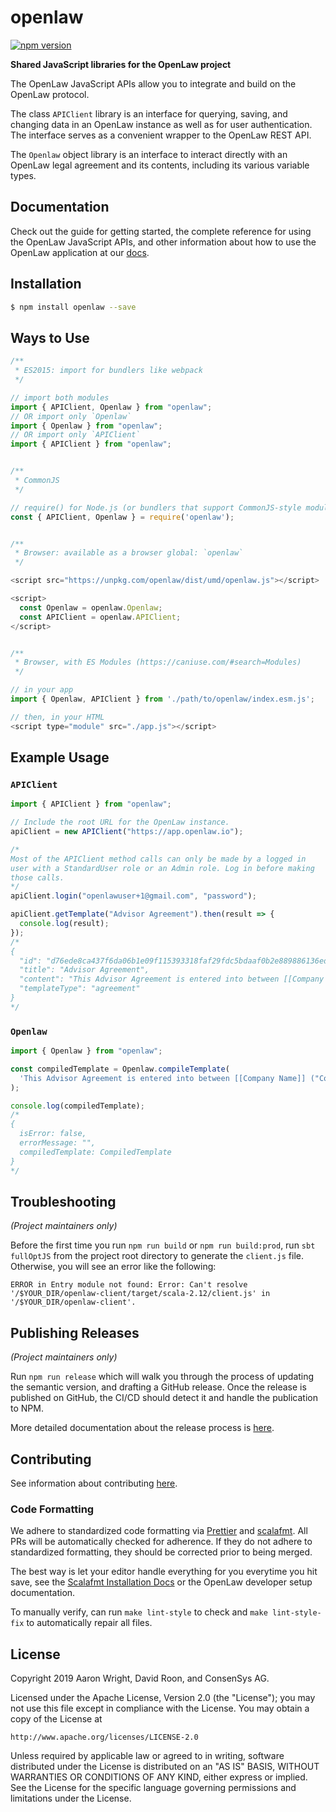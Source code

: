 # openlaw

[![npm version](https://badge.fury.io/js/openlaw.svg)](https://badge.fury.io/js/openlaw)

**Shared JavaScript libraries for the OpenLaw project**

The OpenLaw JavaScript APIs allow you to integrate and build on the OpenLaw protocol.

The class `APIClient` library is an interface for querying, saving, and changing data in an OpenLaw instance as well as for user authentication. The interface serves as a convenient wrapper to the OpenLaw REST API.

The `Openlaw` object library is an interface to interact directly with an OpenLaw legal agreement and its contents, including its various variable types.

## Documentation

Check out the guide for getting started, the complete reference for using the OpenLaw JavaScript APIs, and other information about how to use the OpenLaw application at our [docs](https://docs.openlaw.io/).

## Installation

```sh
$ npm install openlaw --save
```

## Ways to Use

```js
/**
 * ES2015: import for bundlers like webpack
 */

// import both modules
import { APIClient, Openlaw } from "openlaw";
// OR import only `Openlaw`
import { Openlaw } from "openlaw";
// OR import only `APIClient`
import { APIClient } from "openlaw";


/**
 * CommonJS
 */

// require() for Node.js (or bundlers that support CommonJS-style modules)
const { APIClient, Openlaw } = require('openlaw');


/**
 * Browser: available as a browser global: `openlaw`
 */

<script src="https://unpkg.com/openlaw/dist/umd/openlaw.js"></script>

<script>
  const Openlaw = openlaw.Openlaw;
  const APIClient = openlaw.APIClient;
</script>


/**
 * Browser, with ES Modules (https://caniuse.com/#search=Modules)
 */

// in your app
import { Openlaw, APIClient } from './path/to/openlaw/index.esm.js';

// then, in your HTML
<script type="module" src="./app.js"></script>
```

## Example Usage

### `APIClient`

```js
import { APIClient } from "openlaw";

// Include the root URL for the OpenLaw instance.
apiClient = new APIClient("https://app.openlaw.io");

/*
Most of the APIClient method calls can only be made by a logged in
user with a StandardUser role or an Admin role. Log in before making
those calls.
*/
apiClient.login("openlawuser+1@gmail.com", "password");

apiClient.getTemplate("Advisor Agreement").then(result => {
  console.log(result);
});
/*
{
  "id": "d76ede8ca437f6da06b1e09f115393318faf29fdc5bdaaf0b2e889886136edf4",
  "title": "Advisor Agreement",
  "content": "This Advisor Agreement is entered into between [[Company Name: Text]] (\"Corporation\") and [[Advisor Name]] (\"Advisor\") as of [[Effective Date: Date]] (\"Effective Date\"). Company and Advisor agree as follows:  \n\n^ **Services**. Advisor agrees to consult with and advise Company from time to time, at Company's request (the \"Services\"). {{No Services \"Do you want to limit the advisor's services?\"  While this Agreement is is effect, Advisor will not provide services to any company active in the field of [[Noncompete Field \"What field should the advisor not participate in?\"]].}}\n\n...**COMPANY:**\n[[Company Signatory Email: Identity]]\n\n___________________\nName:  [[Company Signatory]]\nAddress:  [[Company Address: Address]]\n\n\n**ADVISOR:**\n[[Advisor Email: Identity]]\n\n___________________\nName [[Advisor Name]]      \nAddress: [[Advisor Address: Address]]\n",
  "templateType": "agreement"
}
*/
```

### `Openlaw`

```js
import { Openlaw } from "openlaw";

const compiledTemplate = Openlaw.compileTemplate(
  'This Advisor Agreement is entered into between [[Company Name]] ("Corporation") and [[Advisor Name]] ("Advisor") as of [[Effective Date: Date]] ("Effective Date"). Company and Advisor agree as follows: \n\n^**Services**. Advisor agrees to consult with and advise Company from time to time, at Company\'s request (the "Services").'
);

console.log(compiledTemplate);
/*
{
  isError: false,
  errorMessage: "",
  compiledTemplate: CompiledTemplate
}
*/
```

## Troubleshooting

_(Project maintainers only)_

Before the first time you run `npm run build` or `npm run build:prod`, run `sbt fullOptJS` from the project root directory to generate the `client.js` file. Otherwise, you will see an error like the following:

```
ERROR in Entry module not found: Error: Can't resolve '/$YOUR_DIR/openlaw-client/target/scala-2.12/client.js' in '/$YOUR_DIR/openlaw-client'.
```

## Publishing Releases

_(Project maintainers only)_

Run `npm run release` which will walk you through the process of updating the
semantic version, and drafting a GitHub release. Once the release is published
on GitHub, the CI/CD should detect it and handle the publication to NPM.

More detailed documentation about the release process is [here](docs/ReleaseProcess.md).

## Contributing

See information about contributing [here](docs/CONTRIBUTING.md).

### Code Formatting

We adhere to standardized code formatting via [Prettier](https://prettier.io)
and [scalafmt](https://scalameta.org/scalafmt/). All PRs will be automatically
checked for adherence. If they do not adhere to standardized formatting, they
should be corrected prior to being merged.

The best way is let your editor handle everything for you everytime you hit
save, see the [Scalafmt Installation
Docs](https://scalameta.org/scalafmt/docs/installation.html) or the OpenLaw
developer setup documentation.

To manually verify, can run `make lint-style` to check and `make lint-style-fix`
to automatically repair all files.


## License

Copyright 2019 Aaron Wright, David Roon, and ConsenSys AG.

Licensed under the Apache License, Version 2.0 (the "License");
you may not use this file except in compliance with the License.
You may obtain a copy of the License at

    http://www.apache.org/licenses/LICENSE-2.0

Unless required by applicable law or agreed to in writing, software
distributed under the License is distributed on an "AS IS" BASIS,
WITHOUT WARRANTIES OR CONDITIONS OF ANY KIND, either express or implied.
See the License for the specific language governing permissions and
limitations under the License.
